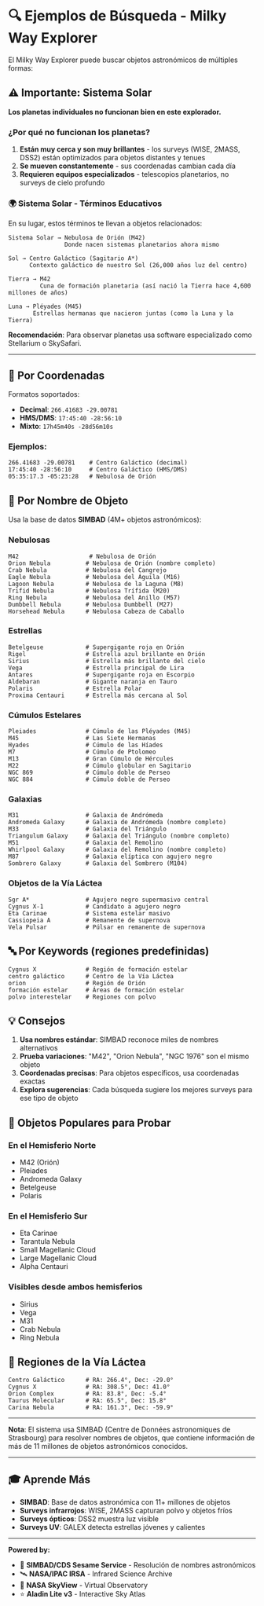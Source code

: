 # 🔍 Ejemplos de Búsqueda - Milky Way Explorer

El Milky Way Explorer puede buscar objetos astronómicos de múltiples formas:

## ⚠️ Importante: Sistema Solar

**Los planetas individuales no funcionan bien en este explorador.**

### ¿Por qué no funcionan los planetas?

1. **Están muy cerca y son muy brillantes** - los surveys (WISE, 2MASS, DSS2) están optimizados para objetos distantes y tenues
2. **Se mueven constantemente** - sus coordenadas cambian cada día
3. **Requieren equipos especializados** - telescopios planetarios, no surveys de cielo profundo

### 🌍 Sistema Solar - Términos Educativos

En su lugar, estos términos te llevan a objetos relacionados:

```
Sistema Solar → Nebulosa de Orión (M42) 
                Donde nacen sistemas planetarios ahora mismo

Sol → Centro Galáctico (Sagitario A*) 
      Contexto galáctico de nuestro Sol (26,000 años luz del centro)

Tierra → M42 
         Cuna de formación planetaria (así nació la Tierra hace 4,600 millones de años)

Luna → Pléyades (M45) 
       Estrellas hermanas que nacieron juntas (como la Luna y la Tierra)
```

**Recomendación**: Para observar planetas usa software especializado como Stellarium o SkySafari.

---

## 📍 Por Coordenadas

Formatos soportados:
- **Decimal**: `266.41683 -29.00781`
- **HMS/DMS**: `17:45:40 -28:56:10`
- **Mixto**: `17h45m40s -28d56m10s`

### Ejemplos:
```
266.41683 -29.00781    # Centro Galáctico (decimal)
17:45:40 -28:56:10     # Centro Galáctico (HMS/DMS)
05:35:17.3 -05:23:28   # Nebulosa de Orión
```

## 🌟 Por Nombre de Objeto

Usa la base de datos **SIMBAD** (4M+ objetos astronómicos):

### Nebulosas
```
M42                    # Nebulosa de Orión
Orion Nebula          # Nebulosa de Orión (nombre completo)
Crab Nebula           # Nebulosa del Cangrejo
Eagle Nebula          # Nebulosa del Águila (M16)
Lagoon Nebula         # Nebulosa de la Laguna (M8)
Trifid Nebula         # Nebulosa Trífida (M20)
Ring Nebula           # Nebulosa del Anillo (M57)
Dumbbell Nebula       # Nebulosa Dumbbell (M27)
Horsehead Nebula      # Nebulosa Cabeza de Caballo
```

### Estrellas
```
Betelgeuse            # Supergigante roja en Orión
Rigel                 # Estrella azul brillante en Orión
Sirius                # Estrella más brillante del cielo
Vega                  # Estrella principal de Lira
Antares               # Supergigante roja en Escorpio
Aldebaran             # Gigante naranja en Tauro
Polaris               # Estrella Polar
Proxima Centauri      # Estrella más cercana al Sol
```

### Cúmulos Estelares
```
Pleiades              # Cúmulo de las Pléyades (M45)
M45                   # Las Siete Hermanas
Hyades                # Cúmulo de las Híades
M7                    # Cúmulo de Ptolomeo
M13                   # Gran Cúmulo de Hércules
M22                   # Cúmulo globular en Sagitario
NGC 869               # Cúmulo doble de Perseo
NGC 884               # Cúmulo doble de Perseo
```

### Galaxias
```
M31                   # Galaxia de Andrómeda
Andromeda Galaxy      # Galaxia de Andrómeda (nombre completo)
M33                   # Galaxia del Triángulo
Triangulum Galaxy     # Galaxia del Triángulo (nombre completo)
M51                   # Galaxia del Remolino
Whirlpool Galaxy      # Galaxia del Remolino (nombre completo)
M87                   # Galaxia elíptica con agujero negro
Sombrero Galaxy       # Galaxia del Sombrero (M104)
```

### Objetos de la Vía Láctea
```
Sgr A*                # Agujero negro supermasivo central
Cygnus X-1            # Candidato a agujero negro
Eta Carinae           # Sistema estelar masivo
Cassiopeia A          # Remanente de supernova
Vela Pulsar           # Púlsar en remanente de supernova
```

## 🔤 Por Keywords (regiones predefinidas)

```
Cygnus X              # Región de formación estelar
centro galáctico      # Centro de la Vía Láctea
orion                 # Región de Orión
formación estelar     # Áreas de formación estelar
polvo interestelar    # Regiones con polvo
```

## 💡 Consejos

1. **Usa nombres estándar**: SIMBAD reconoce miles de nombres alternativos
2. **Prueba variaciones**: "M42", "Orion Nebula", "NGC 1976" son el mismo objeto
3. **Coordenadas precisas**: Para objetos específicos, usa coordenadas exactas
4. **Explora sugerencias**: Cada búsqueda sugiere los mejores surveys para ese tipo de objeto

## 🎯 Objetos Populares para Probar

### En el Hemisferio Norte
- M42 (Orión)
- Pleiades
- Andromeda Galaxy
- Betelgeuse
- Polaris

### En el Hemisferio Sur
- Eta Carinae
- Tarantula Nebula
- Small Magellanic Cloud
- Large Magellanic Cloud
- Alpha Centauri

### Visibles desde ambos hemisferios
- Sirius
- Vega
- M31
- Crab Nebula
- Ring Nebula

## 🌌 Regiones de la Vía Láctea

```
Centro Galáctico      # RA: 266.4°, Dec: -29.0°
Cygnus X              # RA: 308.5°, Dec: 41.0°
Orion Complex         # RA: 83.8°, Dec: -5.4°
Taurus Molecular      # RA: 65.5°, Dec: 15.8°
Carina Nebula         # RA: 161.3°, Dec: -59.9°
```

---

**Nota**: El sistema usa SIMBAD (Centre de Données astronomiques de Strasbourg) para resolver nombres de objetos, que contiene información de más de 11 millones de objetos astronómicos conocidos.

---

## 🎓 Aprende Más

- **SIMBAD**: Base de datos astronómica con 11+ millones de objetos
- **Surveys infrarrojos**: WISE, 2MASS capturan polvo y objetos fríos
- **Surveys ópticos**: DSS2 muestra luz visible
- **Surveys UV**: GALEX detecta estrellas jóvenes y calientes

---

**Powered by:**
- 🌌 **SIMBAD/CDS Sesame Service** - Resolución de nombres astronómicos
- 🛰️ **NASA/IPAC IRSA** - Infrared Science Archive
- 🔭 **NASA SkyView** - Virtual Observatory
- ⭐ **Aladin Lite v3** - Interactive Sky Atlas

